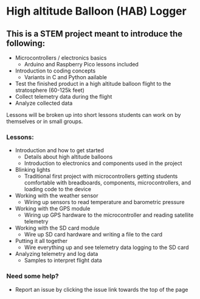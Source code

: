 # High altitude Balloon (HAB) Logger

## This is a STEM project meant to introduce the following:

- Microcontrollers / electronics basics
  - Arduino and Raspberry Pico lessons included
- Introduction to coding concepts
  - Variants in C and Python aailable
- Test the finished product in a high altitude balloon flight to the stratosphere (60-125k feet)
- Collect telemetry data during the flight
- Analyze collected data

Lessons will be broken up into short lessons students can work on by themselves or in small groups. 

### Lessons:

- Introduction and how to get started
  - Details about high altitude balloons
  - Introduction to electronics and components used in the project
- Blinking lights
  - Traditional first project with microcontrollers getting students comfortable with breadboards, components, microcontrollers, and loading code to the device 
- Working with the weather sensor
  - Wiring up sensors to read temperature and barometric pressure
- Working with the GPS module
  - Wiring up GPS hardware to the microcontroller and reading satellite telemetry
- Working with the SD card module
  - Wire up SD card hardware and writing a file to the card
- Putting it all together
  - Wire everything up and see telemetry data logging to the SD card
- Analyzing telemetry and log data
  - Samples to interpret flight data


### Need some help?

- Report an issue by clicking the issue link towards the top of the page
